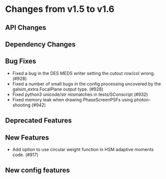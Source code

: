 Changes from v1.5 to v1.6
=========================

API Changes
-----------



Dependency Changes
------------------


Bug Fixes
---------

- Fixed a bug in the DES MEDS writer setting the cutout row/col wrong. (#928)
- Fixed a number of small bugs in the config processing uncovered by the
  galsim_extra FocalPlane output type. (#928)
- Fixed python3 unicode/str mismatches in tests/SConscript (#932)
- Fixed memory leak when drawing PhaseScreenPSFs using photon-shooting (#942)

Deprecated Features
-------------------



New Features
------------
- Add option to use circular weight function in HSM adaptive moments code. (#917)



New config features
-------------------
